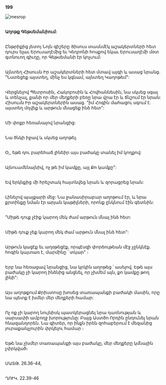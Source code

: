 **199**

![mesrop](https://volamar.ru/audio_video/foto/01/detbible/B414.BMP)

\
**Աղոթք Գեթսեմանիում:**

\
Ընթրիքից յետոյ Նոյն գիշերը Յիսուս տասնմէկ աշակերտների հետ դուրս ելաւ Երուսաղէմից եւ Կեդրոնի հոսքով եկաւ Երուսաղէմի մօտ գտնուող գիւղը, որ Գեթսեմանի էր կոչւում։

\
Այնտեղ Հիսուսն Իր աշակերտների հետ մտավ այգի և ասաց նրանց. "Նստեցեք այստեղ, մինչ ես կգնամ, այնտեղ Կաղոթեմ":

\
Վերցնելով Պետրոսին, Հակոբոսին և Հովհաննեսին, նա սկսեց սգալ և տենչալ, քանի որ մեր մեղքերի բեռը նրա վրա էր և ճնշում էր նրան: Հիսուսն Իր աշակերտներին ասաց. "իմ Հոգին մահացու սգում է. այստեղ մղվեք և արթուն մնացեք ինձ հետ":

\
Մի փոքր հեռանալով նրանցից:

\
Նա ծնկի իջավ և սկսեց աղոթել.

\
Օ,, եթե դու բարեհաճ լինեիր այս բաժակը տանել իմ կողքով:

\
Այնուամենայնիվ, ոչ թե իմ կամքը, այլ Քո կամքը":

\
Եվ երկնքից մի հրեշտակ հայտնվեց նրան և զորացրեց նրան:

\
Լինելով պայքարի մեջ: Նա ջանասիրաբար աղոթում էր, և նրա քրտինքը նման էր արյան կաթիլների, որոնք ընկնում էին գետնին:

\
"Միթե դուք չէիք կարող մեկ ժամ արթուն մնալ ինձ հետ:

\
Միթե դուք չեք կարող մեկ ժամ արթուն մնալ ինձ հետ":

\
Արթուն կացէք եւ աղօթեցէք, որպէսզի փորձութեան մէջ չընկնէք. հոգին կայտառ է, մարմինը ՝ տկար" ։

\
Երբ նա հեռացավ նրանցից, նա կրկին աղոթեց ՝ ասելով. Եթե այս բաժակը չի կարող ինձնից անցնել, որ չխմեմ այն, քո կամքը թող լինի":

\
Այս աղոթքում Քրիստոսը խոսեց տառապանքի բաժակի մասին, որը նա պետք է խմեր մեր մեղքերի համար:

\
Ոչ ոք չի կարող նույնիսկ պատկերացնել նրա դառնության և սարսափի ամբողջ խորությունը: Բայց Աստծո Որդին ընդունել նրան հնազանդորեն. Նա գիտեր, որ ինքն իրեն զոհաբերում է մեզանից յուրաքանչյուրին փրկելու համար ։

\
Եթե նա չխմեր տառապանքի այս բաժակը, մեր մեղքերը կմնային չփրկված։

\
ՄԱՏԹ. 26.36-44,

\
ՂՈՒԿ. 22.39-46
